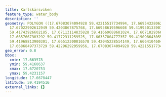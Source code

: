 ```yaml
---
title: Karlskärsviken
feature_type: water_body
description: ''
geometry: POLYGON ((17.67083074094928 59.42215517734994, 17.66954328062245 59.42156572435501,
  17.67022992612949 59.4203867875768, 17.66958619596608 59.41995013390767, 17.67207528593159
  59.41743926602185, 17.67113114835828 59.41669688681024, 17.66718293668961 59.41606366815025,
  17.6657667303292 59.41772311259525, 17.66357804777357 59.419098643055, 17.6636209631181
  59.41968813900301, 17.66512300016578 59.42045228514149, 17.66641046049351 59.42311574542493,
  17.66868497373729 59.42296292959956, 17.67083074094928 59.42215517734994))
geo_error: 0.0
bbox:
  xmin: 17.663578
  ymin: 59.4160637
  xmax: 17.6720753
  ymax: 59.4231157
longitude: 17.6678447
latitude: 59.4194516
external_links: {}
---
```

